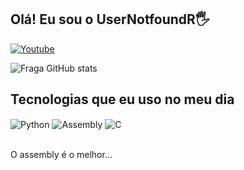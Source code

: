## Olá! Eu sou o  UserNotfoundR🖐️

[![Youtube](https://img.shields.io/badge/YouTube-FF0000?style=for-the-badge&logo=youtube&logoColor=white)](https://www.youtube.com/channel/UC9Y5OUVC4ED-1gT9r8LLSiA)

![Fraga GitHub stats](https://github-readme-stats.vercel.app/api?username=UserNotfoundR&show_icons=true&theme=dracula&count_private=true)

## Tecnologias que eu uso no meu dia

<div style="display: inline_block">
  <img align="center" alt="Python" src="https://img.shields.io/badge/Python-blue" />
  <img align="center" alt="Assembly" src="https://img.shields.io/badge/Assembly-red" />
  <img align="center" alt="C" src="https://img.shields.io/badge/C-white" />

</div><br/>

O assembly é o melhor...


